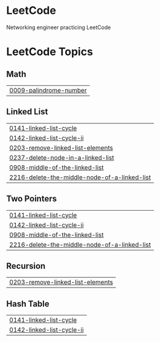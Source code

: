 # LeetCode
Networking engineer practicing LeetCode

<!---LeetCode Topics Start-->
# LeetCode Topics
## Math
|  |
| ------- |
| [0009-palindrome-number](https://github.com/sakshii-patiil/LeetCode/tree/master/0009-palindrome-number) |
## Linked List
|  |
| ------- |
| [0141-linked-list-cycle](https://github.com/sakshii-patiil/LeetCode/tree/master/0141-linked-list-cycle) |
| [0142-linked-list-cycle-ii](https://github.com/sakshii-patiil/LeetCode/tree/master/0142-linked-list-cycle-ii) |
| [0203-remove-linked-list-elements](https://github.com/sakshii-patiil/LeetCode/tree/master/0203-remove-linked-list-elements) |
| [0237-delete-node-in-a-linked-list](https://github.com/sakshii-patiil/LeetCode/tree/master/0237-delete-node-in-a-linked-list) |
| [0908-middle-of-the-linked-list](https://github.com/sakshii-patiil/LeetCode/tree/master/0908-middle-of-the-linked-list) |
| [2216-delete-the-middle-node-of-a-linked-list](https://github.com/sakshii-patiil/LeetCode/tree/master/2216-delete-the-middle-node-of-a-linked-list) |
## Two Pointers
|  |
| ------- |
| [0141-linked-list-cycle](https://github.com/sakshii-patiil/LeetCode/tree/master/0141-linked-list-cycle) |
| [0142-linked-list-cycle-ii](https://github.com/sakshii-patiil/LeetCode/tree/master/0142-linked-list-cycle-ii) |
| [0908-middle-of-the-linked-list](https://github.com/sakshii-patiil/LeetCode/tree/master/0908-middle-of-the-linked-list) |
| [2216-delete-the-middle-node-of-a-linked-list](https://github.com/sakshii-patiil/LeetCode/tree/master/2216-delete-the-middle-node-of-a-linked-list) |
## Recursion
|  |
| ------- |
| [0203-remove-linked-list-elements](https://github.com/sakshii-patiil/LeetCode/tree/master/0203-remove-linked-list-elements) |
## Hash Table
|  |
| ------- |
| [0141-linked-list-cycle](https://github.com/sakshii-patiil/LeetCode/tree/master/0141-linked-list-cycle) |
| [0142-linked-list-cycle-ii](https://github.com/sakshii-patiil/LeetCode/tree/master/0142-linked-list-cycle-ii) |
<!---LeetCode Topics End-->